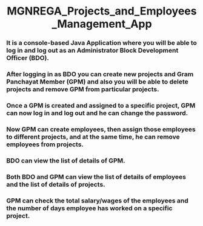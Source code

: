 <h1 align="center" >MGNREGA_Projects_and_Employees_Management_App</h1>


<h3 align="left" >It is a console-based Java Application where you will be able to log in and log out as an Administrator Block Development Officer (BDO).</h3>
<h3 align="left" >After logging in as BDO you can create new projects and Gram Panchayat Member (GPM) and also you will be able to delete projects and remove GPM from particular projects.</h3>
<h3 align="left" >Once a GPM is created and assigned to a specific project, GPM can now log in and log out and he can change the password.</h3>
<h3 align="left" >Now GPM can create employees, then assign those employees to different projects, and at the same time, he can remove employees from projects.</h3>
<h3 align="left" >BDO can view the list of details of GPM.</h3>
<h3 align="left" >Both BDO and GPM can view the list of details of employees and the list of details of projects.</h3>
<h3 align="left" >GPM can check the total salary/wages of the employees and the number of days employee has worked on a specific project.</h3>
